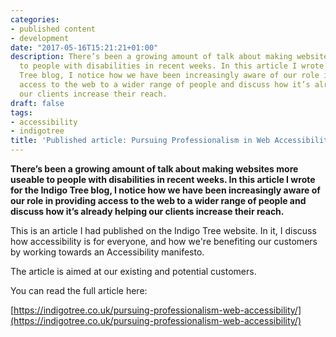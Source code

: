 ```yaml
---
categories:
- published content
- development
date: "2017-05-16T15:21:21+01:00"
description: There’s been a growing amount of talk about making websites more useable
  to people with disabilities in recent weeks. In this article I wrote for the Indigo
  Tree blog, I notice how we have been increasingly aware of our role in providing
  access to the web to a wider range of people and discuss how it’s already helping
  our clients increase their reach.
draft: false
tags:
- accessibility
- indigotree
title: 'Published article: Pursuing Professionalism in Web Accessibility'
---
```


**There’s been a growing amount of talk about making websites more useable to people with disabilities in recent weeks. In this article I wrote for the Indigo Tree blog, I notice how we have been increasingly aware of our role in providing access to the web to a wider range of people and discuss how it’s already helping our clients increase their reach.**

This is an article I had published on the Indigo Tree website. In it, I discuss how accessibility is for everyone, and how we're benefiting our customers by working towards an Accessibility manifesto.

The article is aimed at our existing and potential customers.

You can read the full article here:

[https://indigotree.co.uk/pursuing-professionalism-web-accessibility/](https://indigotree.co.uk/pursuing-professionalism-web-accessibility/)
